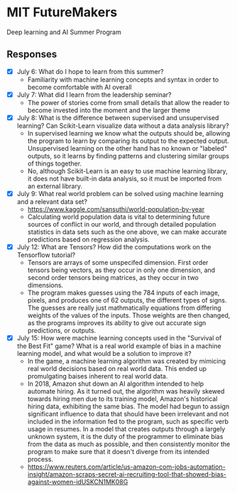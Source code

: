 # MIT FutureMakers
Deep learning and AI Summer Program
## Responses
- [X] July 6: What do I hope to learn from this summer?
  - Familiarity with machine learning concepts and syntax in order to become comfortable with AI overall
- [X] July 7: What did I learn from the leadership seminar?
  - The power of stories come from small details that allow the reader to become invested into the moment and the larger theme
- [X] July 8: What is the difference between supervised and unsupervised learning? Can Scikit-Learn visualize data without a data analysis library?
  - In supervised learning we know what the outputs should be, allowing the program to learn by comparing its output to the expected output. Unsupervised learning on the other hand has no known or "labeled" outputs, so it learns by finding patterns and clustering similar groups of things together. 
  - No, although Scikit-Learn is an easy to use machine learning library, it does not have built-in data analysis, so it must be imported from an external library.
- [X] July 9: What real world problem can be solved using machine learning and a relevant data set?
  - https://www.kaggle.com/sansuthi/world-population-by-year
  - Calculating world population data is vital to determining future sources of conflict in our world, and through detailed population statistics in data sets such as the one above, we can make accurate predictions based on regression analysis.
- [X] July 12: What are Tensors? How did the computations work on the Tensorflow tutorial?
  - Tensors are arrays of some unspecifed dimension. First order tensors being vectors, as they occur in only one dimension, and second order tensors being matrices, as they occur in two dimensions. 
  - The program makes guesses using the 784 inputs of each image, pixels, and produces one of 62 outputs, the different types of signs. The guesses are really just mathmatically equations from differing weights of the values of the inputs. Those weights are then changed, as the programs improves its ability to give out accurate sign predictions, or outputs.
- [X] July 15: How were machine learning concepts used in the "Survival of the Best Fit" game? What is a real world example of bias in a machine learning model, and what would be a solution to improve it?
  - In the game, a machine learning algorithm was created by mimicing real world decisions based on real world data. This ended up promulgating baises inherent to real world data.  
  - In 2018, Amazon shut down an AI algorithm intended to help automate hiring. As it turned out, the algorithm was heavily skewed towards hiring men due to its training model, Amazon's historical hiring data, exhibiting the same bias. The model had begun to assign significant influence to data that should have been irrelevant and not included in the information fed to the program, such as specific verb usage in resumes. In a model that creates outputs through a largely unknown system, it is the duty of the programmer to eliminate bias from the data as much as possible, and then consistently monitor the program to make sure that it doesn't diverge from its intended process.
  - https://www.reuters.com/article/us-amazon-com-jobs-automation-insight/amazon-scraps-secret-ai-recruiting-tool-that-showed-bias-against-women-idUSKCN1MK08G
